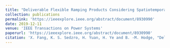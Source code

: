 ```yaml
---
title: "Deliverable Flexible Ramping Products Considering Spatiotemporal Correlation of Wind Generation and Demand Uncertainties"
collection: publications
permalink: 'https://ieeexplore.ieee.org/abstract/document/8930990'
date: 2019-12-11
venue: 'IEEE Transactions on Power Systems'
paperurl: 'https://ieeexplore.ieee.org/abstract/document/8930990'
citation: 'X. Fang, K. S. Sedzro, H. Yuan, H. Ye and B. -M. Hodge, "Deliverable Flexible Ramping Products Considering Spatiotemporal Correlation of Wind Generation and Demand Uncertainties," in IEEE Transactions on Power Systems, vol. 35, no. 4, pp. 2561-2574, July 2020, doi: 10.1109/TPWRS.2019.2958531.'
---
```

